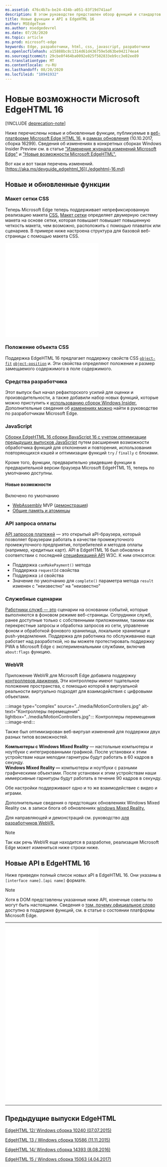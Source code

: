 ```yaml
---
ms.assetid: 476c4b7a-be24-434b-a051-83f19d741aaf
description: В этом руководстве представлен обзор функций и стандартов для разработчиков, которые включены в Microsoft Edge.
title: Новые функции и API в EdgeHTML 16
author: MSEdgeTeam
ms.author: msedgedevrel
ms.date: 07/28/2020
ms.topic: article
ms.prod: microsoft-edge
keywords: Edge, разработчики, html, css, javascript, разработчики
ms.openlocfilehash: a15888bc8c1314d61d436759e5d63be942174ea4
ms.sourcegitcommit: 29cbe0f464ba0092e025f502833eb9cc3e02ee89
ms.translationtype: MT
ms.contentlocale: ru-RU
ms.lasthandoff: 08/20/2020
ms.locfileid: "10941932"
---
```

# Новые возможности Microsoft EdgeHTML 16  

[!INCLUDE [deprecation-note](../../includes/legacy-edge-note.md)]  

Ниже перечислены новые и обновленные функции, публикуемые в [веб-платформе Microsoft Edge HTML 16,](https://blogs.windows.com/msedgedev/2017/10/17) в [рамках обновления](https://blogs.windows.com/windowsexperience/2017/10/17/whats-new-windows-10-fall-creators-update) \(10.10.2017, сборка 16299\).  Сведения об изменениях в конкретных сборках Windows Insider Preview см. в статье ["Изменение журнала изменений Microsoft Edge"](https://developer.microsoft.com/microsoft-edge/platform/changelog) и ["Новые возможности Microsoft EdgeHTML".](../whats-new.md)  

Вот как и вот такая перечень изменений. [https://aka.ms/devguide_edgehtml_16](./edgehtml-16.md)  

## Новые и обновленные функции  

### Макет сетки CSS  

Теперь Microsoft Edge теперь поддерживает непрефиксированную реализацию макета [CSS.](https://www.w3.org/TR/css-grid-1)  [Макет сетки](https://developer.mozilla.org/docs/Web/CSS/CSS_Grid_Layout) определяет двумерную систему макета на основе сетки, которая повышает повышает повышенную четкость макета, чем возможно, расположить с помощью плаваток или сценариев.  В примере ниже настроена структура для базовой веб-страницы с помощью макета CSS.  

<iframe height='303' scrolling='no' title='Макет сетки CSS' src='//codepen.io/MSEdgeDev/embed/mMQqZX/?height=303&theme-id=23761&default-tab=css,result&embed-version=2' frameborder='no' allowtransparency='true' allowfullscreen='true'>См. <a href='https://codepen.io/MSEdgeDev/pen/mMQqZX/'> сетку пера CSS </a> на mSEdgeDev <a href='https://codepen.io/MSEdgeDev'> </a> (@MSEdgeDev) на <a href='https://codepen.io'> кодировке Кодировки. </a></iframe>  

### Положение объекта CSS  

Поддержка EdgeHTML 16 предлагает поддержку свойств CSS [`object-fit`](https://developer.mozilla.org/docs/Web/CSS/object-fit) [`object-position`](https://developer.mozilla.org/docs/Web/CSS/object-position) и.  Эти свойства определяют положение и размер замещаемого содержимого в поле содержимого.  

### Средства разработчика  

Этот выпуск был начал рефакторского усилий для оценки и производительности, а также добавили набор новых функций, которые можно приступить к [использованию сборок Windows Insider.](https://insider.windows.com)  Дополнительные сведения об [изменениях можно](../whats-new.md) найти в руководстве по разработчикам Microsoft Edge.  

### JavaScript  

[Сборки EdgeHTML 16 сборки BavaScript 16 с учетом оптимизации предыдущих выпусков JavaScript](https://blogs.windows.com/msedgedev/2017/10/31) путем расширения возможности обработчика функций для отклонения и повторения, использования повторяющихся кэшей и оптимизации функций `try` / `finally` с блоками.  

Кроме того, функции, предварительно увидевшие функции в предварительной версии браузера Microsoft EdgeHTML 15, теперь по умолчанию доступны.  

#### Новые возможности  

Включено по умолчанию  

*   [WebAssembly](https://developer.microsoft.com/microsoft-edge/platform/status/webassemblymvp/?q=WebAssembly) MVP \([демонстрация](https://webassembly.org/demo)\)  
*   [Общие память и атоминцы](https://developer.microsoft.com/microsoft-edge/platform/status/sharedmemoryandatomics/?q=Atomics)  

### API запроса оплаты  

[API запросов платежей](../windows-integration/payment-request-api.md) — это открытый aPI-браузера, который позволяет браузерам работать в качестве промежуточного промежуточного предприятия, потребителей и методов оплаты \(например, кредитных карт\).  API в EdgeHTML 16 был обновлен в соответствии с последней [спецификацией API](https://w3c.github.io/payment-request) W3C.  К ним относятся:  

*   Поддержка `canMakePayment()` метода  
*   Поддержка `requestId` свойства  
*   Поддержка `id` свойства  
*   Значение по умолчанию для `complete()` параметра метода `result` изменен с "неизвестно" на "неизвестно"  

### Служебные сценарии  

[Работники служб — это](https://www.w3.org/TR/service-workers-1) сценарии на основании событий, которые выполняются в фоновом режиме веб-страницы.  Сотрудники служб, ранее доступные только с собственными приложениями, такими как перекрестные запросы и обработка запросов из сети, управление фоном и обработкой фонового хранилища, локальное хранилище и push-уведомления.  Поддержка для работника по обслуживанию еще работает над разработкой, но вы можете протестировать поддержку PWA в Microsoft Edge с эксперименальными службами, включив `about:flags` функцию.  

### WebVR  

Приложение WebVR для Microsoft Edge добавила поддержку [контроллеров движения.](https://developer.microsoft.com/windows/mixed-reality/motion_controllers)  Эти контроллеры имеют тщательное положение пространства, с помощью которой в виртуальной реальности виртуально подходят для взаимодействия с цифровыми объектами.  

:::image type="complex" source="../media/MotionControllers.jpg" alt-text="Контроллеры перемещения" lightbox="../media/MotionControllers.jpg":::
   Контроллеры перемещения  
:::image-end:::  

Также был оптимизирован веб-виртуал изменений для поддержки двух разных типов возможностей.  

**Компьютеры с Windows Mixed Reality** — настольные компьютеры и ноутбуки с интегрированными графикой.  После установки к этим устройствам наши мелодии гарнитуры будут работать в 60 кадров в секунду.  
**Windows Mixed Reality —** компьютеры и ноутбуки с разными графическими объектами.  После установки к этим устройствам наши иммерсивные гарнитуры будут работать в течение 90 кадров в секунду.  

Обе настройки поддерживают одно и то же взаимодействие с видео и играми.  

Дополнительные сведения о предстоящих обновлениях Windows Mixed Reality см. в записи блога об обновлениях [windows Mixed Reality.](https://blogs.windows.com/windowsexperience/2017/08/28/windows-mixed-reality-holiday-update)  

Для направляющей и демонстраций см. руководство [для разработчиков WebVR.](/microsoft-edge/webvr)  

 > [!NOTE] 
 > Так как речь WebVR еще находится в разработке, реализация Microsoft Edge может измениться ниже строки ниже.  

## Новые API в EdgeHTML 16  

Ниже приведен полный список новых aPI в EdgeHTML 16.  Они указаны в `[interface name].[api name]` формате.

> [!NOTE] 
> Хотя в DOM представлены указанные ниже API, конечные советы по могут быть настоящими.  Сведения о  [том, почему официальное слово](https://developer.microsoft.com/microsoft-edge/platform/status) доступно в поддержке функций, см. в статье о состоянии платформы Microsoft Edge.  

---  

<iframe height='559' scrolling='no' title='Новые API в EdgeHTML 16' src='//codepen.io/MSEdgeDev/embed/jLGZZY/?height=559&theme-id=23761&default-tab=result&embed-version=2' frameborder='no' allowtransparency='true' allowfullscreen='true'>См. раздел <a href='https://codepen.io/MSEdgeDev/pen/jLGZZY/'> "Новый API" в EdgeHTML 16 </a> на MSEdgeDev <a href='https://codepen.io/MSEdgeDev'> </a> (@MSEdgeDev) на <a href='https://codepen.io'> коде CodePen. </a></iframe>  

---  

## Предыдущие выпуски EdgeHTML  

[EdgeHTML 12/ Windows сборка 10240 (07.07.2015)](./edgehtml-12.md)  

[EdgeHTML 13 / Windows сборка 10586 (11.11.2015)](./edgehtml-13.md)  

[EdgeHTML 14/ Windows сборка 14393 (8.08.2016)](./edgehtml-14.md)  

[EdgeHTML 15 / Windows сборка 15063 (4.04.2017)](./edgehtml-15.md)  
